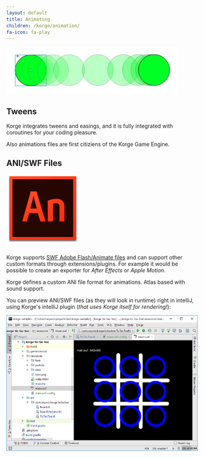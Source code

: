 ```yaml
---
layout: default
title: Animating
children: /korge/animation/
fa-icon: fa-play
---
```


![](/animation/animation.jpg)

## Tweens

Korge integrates tweens and easings, and it is fully integrated with coroutines for your coding pleasure.

Also animations files are first citiziens of the Korge Game Engine.

## ANI/SWF Files

<img src="/animation/swf/logo.png" />

Korge supports [SWF Adobe Flash/Animate files](/animation/swf) and can support
other custom formats through extensions/plugins.
For example it would be possible to create an exporter for *After Effects* or *Apple Motion*.

Korge defines a custom ANI file format for animations.
Atlas based with sound support.

You can preview ANI/SWF files (as they will look in runtime) right in intelliJ, using Korge's intelliJ plugin (*that uses Korge itself for rendering!*):

![](/animation/korge-intellij-plugin-preview.png)
